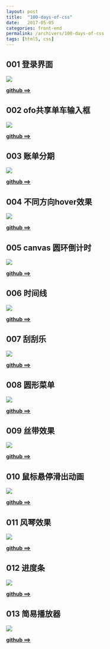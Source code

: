 ```yaml
---
layout: post
title:  "100-days-of-css"
date:   2017-05-05
categories: front-end
permalink: /archivers/100-days-of-css
tags: [html5, css]
---
```


## 001 登录界面

![](/images/workshop/001.jpeg)

**[github ==> ](https://github.com/Lucius0/100-days-of-css/blob/master/lucius-001/index.html)**

## 002 ofo共享单车输入框

![](/images/workshop/002.jpeg)

**[github ==> ](https://github.com/Lucius0/100-days-of-css/blob/master/lucius-002/index.html)**

## 003 账单分期

![](/images/workshop/003.jpeg)

**[github ==> ](https://github.com/Lucius0/100-days-of-css/blob/master/lucius-003/index.html)**

## 004 不同方向hover效果

![](/images/workshop/004.gif)

**[github ==> ](https://github.com/Lucius0/100-days-of-css/blob/master/lucius-004/index.html)**

## 005 canvas 圆环倒计时

![](/images/workshop/005.gif)

**[github ==> ](https://github.com/Lucius0/100-days-of-css/blob/master/lucius-005/index.html)**

## 006 时间线

![](/images/workshop/006.gif)

**[github ==> ](https://github.com/Lucius0/100-days-of-css/blob/master/lucius-006/index.html)**

## 007 刮刮乐

![](/images/workshop/007.gif)

**[github ==> ](https://github.com/Lucius0/100-days-of-css/blob/master/lucius-007/index.html)**

## 008 圆形菜单

![](/images/workshop/008.gif)

**[github ==> ](https://github.com/Lucius0/100-days-of-css/blob/master/lucius-008/index.html)**

## 009 丝带效果

![](/images/workshop/009.png)

**[github ==> ](https://github.com/Lucius0/100-days-of-css/blob/master/lucius-009/index.html)**

## 010 鼠标悬停滑出动画

![](/images/workshop/010.gif)

**[github ==> ](https://github.com/Lucius0/100-days-of-css/blob/master/lucius-010/index.html)**

## 011 风琴效果

![](/images/workshop/011.gif)

**[github ==> ](https://github.com/Lucius0/100-days-of-css/blob/master/lucius-011/index.html)**

## 012 进度条

![](/images/workshop/012.gif)

**[github ==> ](https://github.com/Lucius0/100-days-of-css/blob/master/lucius-012/index.html)**

## 013 简易播放器

![](/images/workshop/013.jpeg)

**[github ==> ](https://github.com/Lucius0/100-days-of-css/blob/master/lucius-013/index.html)**
